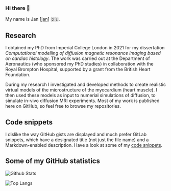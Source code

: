 ### Hi there :wave:

My name is Jan [[jan](https://en.wiktionary.org/wiki/Jan#German)] :de:.

## Research

I obtained my PhD from Imperial College London in 2021 for my dissertation _Computational modelling of diffusion magnetic resonance imaging based on cardiac histology_.
The work was carried out at the Department of Aeronautics (who sponsored my PhD studies) in collaboration with the Royal Brompton Hospital, supported by a grant from the British Heart Foundation.

During my research I investigated and developed methods to create realistic virtual models of the microstructure of the myocardium (heart muscle).
I then used these models as input to numerial simulations of diffusion, to simulate in-vivo diffusion MRI experiments.
Most of my work is published here on GitHub, so feel free to browse my repositories.

## Code snippets

I dislike the way GitHub gists are displayed and much prefer GitLab snippets, which have a designated title (not just the file name) and a Markdown-enabled description.
Have a look at some of my [code snippets](https://gitlab.com/users/janniklasrose/snippets).

## Some of my GitHub statistics

![Github Stats](https://github-readme-stats.vercel.app/api?username=janniklasrose&count_private=true&show_icons=true&include_all_commits=true&hide=stars)

![Top Langs](https://github-readme-stats.vercel.app/api/top-langs/?username=janniklasrose&layout=compact&langs_count=10)
